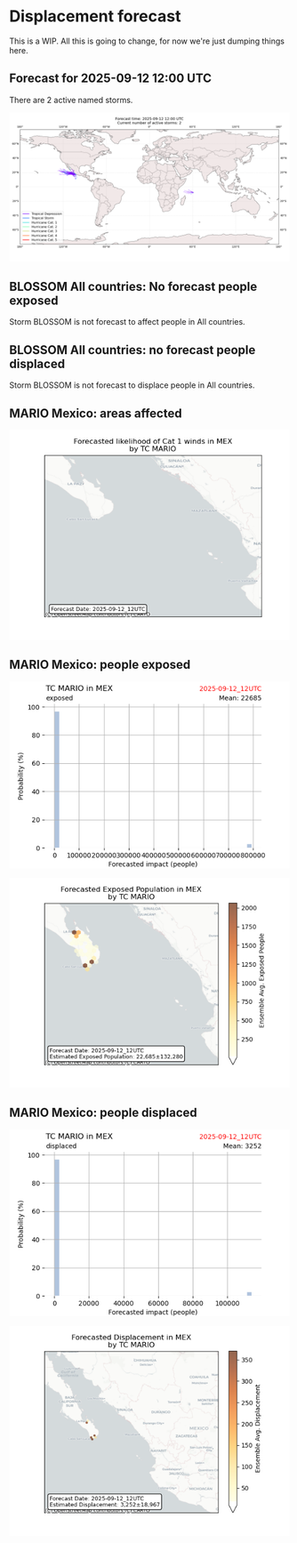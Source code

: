 # Displacement forecast

This is a WIP. All this is going to change, for now we're just dumping things here.

## Forecast for 2025-09-12 12:00 UTC

There are 2 active named storms.

![Active storm ensemble tracks](ECMWF_TC_tracks_20250912120000.png)


## BLOSSOM All countries: No forecast people exposed

Storm BLOSSOM is not forecast to affect people in All countries.


## BLOSSOM All countries: no forecast people displaced

Storm BLOSSOM is not forecast to displace people in All countries.


## MARIO Mexico: areas affected

![Map of areas possibly experiencing Cat 1 winds](impact-map_TC_ECMWF_ens_MARIO_2025-09-12_12UTC_MEX_cat1.png)


## MARIO Mexico: people exposed

![Histogram of possible exposed population](impact-histogram_TC_ECMWF_ens_MARIO_2025-09-12_12UTC_MEX_exposed.png)

![Map of possible exposed population](impact-map_TC_ECMWF_ens_MARIO_2025-09-12_12UTC_MEX_exposed.png)


## MARIO Mexico: people displaced

![Histogram of possible displaced population](impact-histogram_TC_ECMWF_ens_MARIO_2025-09-12_12UTC_MEX_displaced.png)


![Map of possible displaced population](impact-map_TC_ECMWF_ens_MARIO_2025-09-12_12UTC_MEX_displaced.png)


